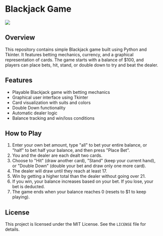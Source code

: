 # Blackjack Game

![](https://files.catbox.moe/p3yebt.png)

## Overview
This repository contains simple Blackjack game built using Python and Tkinter. It features betting mechanics, currency, and a graphical representation of cards. The game starts with a balance of $100, and players can place bets, hit, stand, or double down to try and beat the dealer.

## Features
- Playable Blackjack game with betting mechanics
- Graphical user interface using Tkinter
- Card visualization with suits and colors
- Double Down functionality
- Automatic dealer logic
- Balance tracking and win/loss conditions

## How to Play
1. Enter your own bet amount, type "all" to bet your entire balance, or "half" to bet half your balance, and then press "Place Bet".
2. You and the dealer are each dealt two cards.
3. Choose to "Hit" (draw another card), "Stand" (keep your current hand), or "Double Down" (double your bet and draw only one more card).
4. The dealer will draw until they reach at least 17.
5. Win by getting a higher total than the dealer without going over 21.
6. If you win, your balance increases based on your bet. If you lose, your bet is deducted.
7. The game ends when your balance reaches 0 (resets to $1 to keep playing).

## License
This project is licensed under the MIT License. See the `LICENSE` file for details.